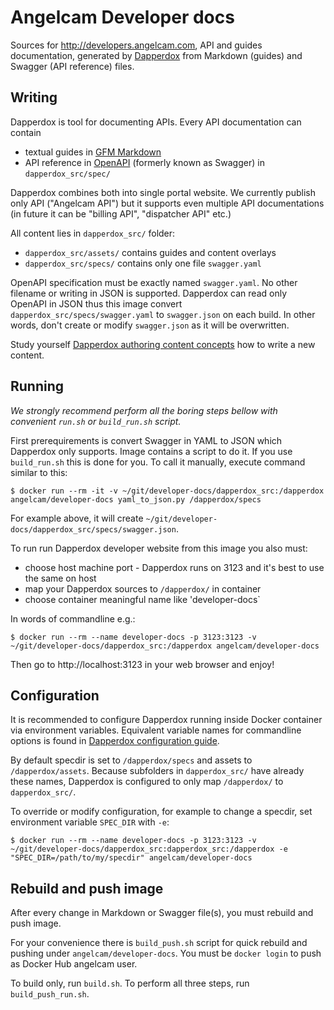 # Angelcam Developer docs

Sources for http://developers.angelcam.com, API and guides documentation, generated by [Dapperdox](http://dapperdox.io/) from Markdown (guides) and Swagger (API reference) files.

## Writing

Dapperdox is tool for documenting APIs. Every API documentation can contain

* textual guides in [GFM Markdown](https://guides.github.com/features/mastering-markdown/) 
* API reference in [OpenAPI](http://swagger.io/specification/) (formerly known as Swagger) in `dapperdox_src/spec/`

Dapperdox combines both into single portal website. We currently publish only API ("Angelcam API") but it supports even multiple API documentations (in future it can be "billing API", "dispatcher API" etc.)

All content lies in `dapperdox_src/` folder:

* `dapperdox_src/assets/` contains guides and content overlays
* `dapperdox_src/specs/` contains only one file `swagger.yaml`

OpenAPI specification must be exactly named `swagger.yaml`. No other filename or writing in JSON is supported. Dapperdox can read only OpenAPI in JSON thus this image convert `dapperdox_src/specs/swagger.yaml` to `swagger.json` on each build. In other words, don't create or modify `swagger.json` as it will be overwritten.

Study yourself [Dapperdox authoring content concepts](http://dapperdox.io/docs/author-concepts) how to write a new content.

## Running

*We strongly recommend perform all the boring steps bellow with  convenient `run.sh` or `build_run.sh` script.*

First prerequirements is convert Swagger in YAML to JSON which Dapperdox only supports. Image contains a script to do it. If you use `build_run.sh` this is done for you. To call it manually, execute command similar to this:

    $ docker run --rm -it -v ~/git/developer-docs/dapperdox_src:/dapperdox angelcam/developer-docs yaml_to_json.py /dapperdox/specs
    
For example above, it will create `~/git/developer-docs/dapperdox_src/specs/swagger.json`.

To run run Dapperdox developer website from this image you also must:

* choose host machine port - Dapperdox runs on 3123 and it's best to use the same on host
* map your Dapperdox sources to `/dapperdox/` in container
* choose container meaningful name like 'developer-docs`

In words of commandline e.g.:

    $ docker run --rm --name developer-docs -p 3123:3123 -v ~/git/developer-docs/dapperdox_src:/dapperdox angelcam/developer-docs

Then go to http://localhost:3123 in your web browser and enjoy!

## Configuration

It is recommended to configure Dapperdox running inside Docker container via environment variables. Equivalent variable names for commandline options is found in [Dapperdox configuration guide](http://dapperdox.io/docs/configuration-guide).

By default specdir is set to `/dapperdox/specs` and assets to `/dapperdox/assets`. Because subfolders in `dapperdox_src/` have already these names, Dapperdox is configured to only map `/dapperdox/` to `dapperdox_src/`.

To override or modify configuration, for example to change a specdir, set environment variable `SPEC_DIR` with `-e`:

    $ docker run --rm --name developer-docs -p 3123:3123 -v ~/git/developer-docs/dapperdox_src:dapperdox_src:/dapperdox -e "SPEC_DIR=/path/to/my/specdir" angelcam/developer-docs
    
## Rebuild and push image

After every change in Markdown or Swagger file(s), you must rebuild and push image.

For your convenience there is `build_push.sh` script for quick rebuild and pushing under `angelcam/developer-docs`. You must be `docker login` to push as Docker Hub angelcam user.

To build only, run `build.sh`. To perform all three steps, run `build_push_run.sh`.